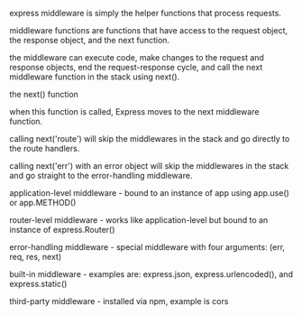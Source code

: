 express middleware is simply the helper functions that process requests.

middleware functions are functions that have access to the request object, the response object, and the next function.

the middleware can execute code, make changes to the request and response objects, end the request-response cycle, and call the next middleware function in the stack using next().

the next() function

when this function is called, Express moves to the next middleware function.

calling next('route') will skip the middlewares in the stack and go directly to the route handlers.

calling next('err') with an error object will skip the middlewares in the stack and go straight to the error-handling middleware.

application-level middleware - bound to an instance of app using app.use() or app.METHOD()

router-level middleware - works like application-level but bound to an instance of express.Router()

error-handling middleware - special middleware with four arguments: (err, req, res, next) 

built-in middleware - examples are: express.json, express.urlencoded(), and express.static()

third-party middleware - installed via npm, example is cors 